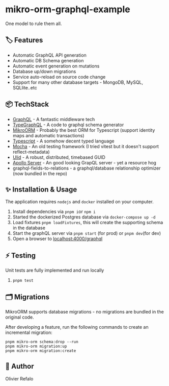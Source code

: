 # mikro-orm-graphql-example

One model to rule them all.

## 🏷️ Features

* Automatic GraphQL API generation
* Automatic DB Schema generation
* Automatic event generation on mutations
* Database up/down migrations
* Service auto-reload on source code change
* Support for many other database targets - MongoDB, MySQL, SQLlite..etc



## 📦 TechStack

- [GraphQL](https://graphql.org/) - A fantastic middleware tech
- [TypeGraphQL](https://typegraphql.com/) - A code to graphql schema generator
- [MikroORM](https://mikro-orm.io/) - Probably the best ORM for Typescript (support identity maps and automatic transactions)
- [Typescript](https://www.typescriptlang.org/) - A somehow decent typed language
- [Mocha](https://mochajs.org/) - An old testing framework (I tried vitest but it doesn't support reflect-metadata)
- [Ulid](https://github.com/ulid/spec) - A robust, distributed, timebased GUID
- [Apollo Server](https://www.apollographql.com/) - An good looking GrapQL server - yet a resource hog
- graphql-fields-to-relations - a graphql/database relationship optimizer (now bundled in the repo)



## ✨ Installation & Usage

The application requires `nodejs` and `docker` installed on your computer.

1. Install dependencies via `pnpm i`or `npm i`
2. Started the dockerized Postgres database via `docker-compose up -d`
3. Load fixtures `pnpm loadFixtures`, this will create the supporting schema in the database
4. Start the graphQL server via `pnpm start` (for prod) or `pnpm dev`(for dev)
5. Open a browser to [localhost:4000/graphql](http://localhost:4000/graphql)



## ⚡️ Testing

Unit tests are fully implemented and run locally

1. `pnpm test`



## 🗂️ Migrations

MikroORM supports database migrations - no migrations are bundled in the original code.

After developing a feature, run the following commands to create an incremental migration:

```
pnpm mikro-orm schema:drop --run
pnpm mikro-orm migration:up
pnpm mikro-orm migration:create
```



## 👤 Author

Olivier Refalo

